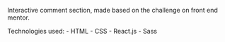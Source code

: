 Interactive comment section, made based on the challenge on front end mentor.

Technologies used: 
    - HTML
    - CSS
    - React.js
    - Sass


